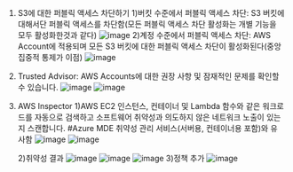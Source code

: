 1. S3에 대한 퍼블릭 액세스 차단하기
 1)버킷 수준에서 퍼블릭 액세스 차단: S3 버킷에 대해서단 퍼블릭 액세스를 차단함(모든 퍼블릭 액세스 차단 활성화는 개별 기능을 모두 활성화한것과 같다)
   ![image](https://github.com/jaehwanjoa/jae_aws/assets/90813478/41e4b94f-0d9b-4837-ac35-4a0e0178e758)
 2)계정 수준에서 퍼블릭 액세스 차단: AWS Account에 적용되며 모든 S3 버킷에 대한 퍼블릭 액세스 차단이 활성화된다(중앙집중적 통제가 이점)
   ![image](https://github.com/jaehwanjoa/jae_aws/assets/90813478/1f1ea912-d16b-495a-b8b2-ff8252cdf871)

2. Trusted Advisor: AWS Accounts에 대한 권장 사항 및 잠재적인 문제를 확인할 수 있습니다.
![image](https://github.com/jaehwanjoa/jae_aws/assets/90813478/818bffba-7768-4a9e-99cc-36d565128224)
![image](https://github.com/jaehwanjoa/jae_aws/assets/90813478/f6ac6ef1-61ed-499f-b656-8a6646cd9a4a)

3. AWS Inspector
   1)AWS EC2 인스턴스, 컨테이너 및 Lambda 함수와 같은 워크로드를 자동으로 검색하고 소프트웨어 취약성과 의도하지 않은 네트워크 노출이 있는지 스캔합니다. #Azure MDE 취약성 관리 서비스(서버용, 컨테이너용 포함)와 유사함
![image](https://github.com/jaehwanjoa/jae_aws/assets/90813478/6dd0d573-2dfa-4f34-a992-ce1cfb0fe265)
![image](https://github.com/jaehwanjoa/jae_aws/assets/90813478/b9931040-0fee-442e-9e1d-78d98a5b0175)

   2)취약성 결과
![image](https://github.com/jaehwanjoa/jae_aws/assets/90813478/bbee0777-f250-48f1-9136-5f8be202a526)
![image](https://github.com/jaehwanjoa/jae_aws/assets/90813478/eb47e4aa-58e7-4b74-9948-6b56c83bfade)
![image](https://github.com/jaehwanjoa/jae_aws/assets/90813478/d3465f46-1cda-4944-be18-24d6aec78e20)
   3)정책 추가
![image](https://github.com/jaehwanjoa/jae_aws/assets/90813478/1e036733-7e42-4150-b9e3-2c03679c68f7)


